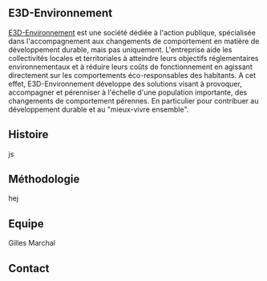 ## E3D-Environnement 

[E3D-Environnement](http://www.e3d-environnement.com/) est une société dédiée à l'action publique, spécialisée dans l'accompagnement aux changements de comportement en matière de développement durable, mais pas uniquement.
L'entreprise aide les collectivités locales et territoriales à atteindre leurs objectifs réglementaires environnementaux et à réduire leurs coûts de fonctionnement en agissant directement sur les comportements éco-responsables des habitants.
A cet effet, E3D-Environnement développe des solutions visant à provoquer, accompagner et pérenniser à l'échelle d'une population importante, des changements de comportement pérennes. En particulier pour contribuer au développement durable et au "mieux-vivre ensemble".

## Histoire 
js

## Méthodologie  
hej

## Equipe 
Gilles Marchal 

## Contact 
